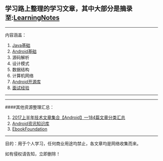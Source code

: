 ## 学习路上整理的学习文章，其中大部分是摘录至:[LearningNotes](https://github.com/hutcwp/LearningNotes/edit/master/README.md)


---

内容涵盖：
1. [Java基础](https://github.com/hutcwp/AndroidLearningAticles/blob/master/Java/java%E5%9F%BA%E7%A1%80.md)
2. [Android基础](https://github.com/hutcwp/AndroidLearningAticles/blob/master/Android/android%E5%9F%BA%E7%A1%80.md)
3. 源码解析
4. 设计模式
5. 数据结构
6. 计算机网络
7. [Android开源库](https://github.com/hutcwp/AndroidLearningAticles/blob/master/%E5%BC%80%E6%BA%90%E9%A1%B9%E7%9B%AE/%E5%BC%80%E6%BA%90%E9%A1%B9%E7%9B%AE.md)
8. [面试经验](https://github.com/hutcwp/AndroidLearningAticles/blob/master/%E9%9D%A2%E7%BB%8F/%E9%9D%A2%E8%AF%95%E7%BB%8F%E9%AA%8C.md)

---
---
####其他资源整理汇总：

1. [2017上半年技术文章集合【Android】—184篇文章分类汇总](https://juejin.im/post/59b513075188257e671b6866?utm_source=gold_browser_extension)
2. [Android资讯知识库](http://lowett.com/2017/03/01/android-libs/)
3. [EbookFoundation](https://github.com/EbookFoundation/free-programming-books)
---
目的：用于个人学习，任何商业用途均禁止，各文章均是网络收集而来。

如有侵权请告知，立即删除！
